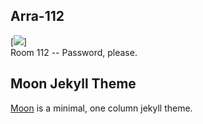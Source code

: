 ## Arra-112
[![](https://vignette.wikia.nocookie.net/harrypotter/images/2/26/Screenshot_697.png/revision/latest?cb=20150502134330)]  
 Room 112 -- Password, please.

## Moon Jekyll Theme
 [Moon](https://taylantatli.github.io/Moon) is a minimal, one column jekyll theme.
